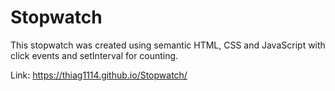 # Stopwatch

This stopwatch was created using semantic HTML, CSS and JavaScript with click events and setInterval for counting.

Link: https://thiag1114.github.io/Stopwatch/
